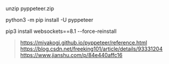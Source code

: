 unzip pyppeteer.zip

python3 -m pip install -U pyppeteer

pip3 install websockets==8.1 --force-reinstall


> https://miyakogi.github.io/pyppeteer/reference.html
> https://blog.csdn.net/freeking101/article/details/93331204
> https://www.jianshu.com/p/84e440affc16
